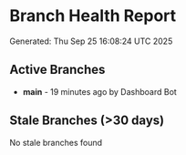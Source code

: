 # Branch Health Report
Generated: Thu Sep 25 16:08:24 UTC 2025

## Active Branches
- **main** - 19 minutes ago by Dashboard Bot

## Stale Branches (>30 days)
No stale branches found
